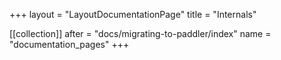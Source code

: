 +++
layout = "LayoutDocumentationPage"
title = "Internals"

[[collection]]
after = "docs/migrating-to-paddler/index"
name = "documentation_pages"
+++
